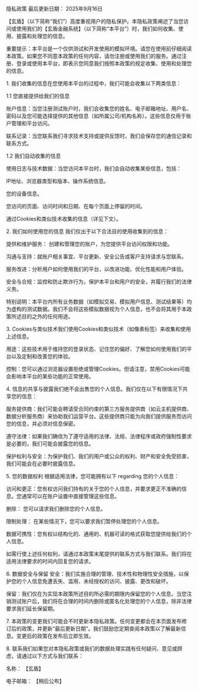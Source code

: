 隐私政策​​
​​最后更新日期：​​ 2025年9月16日

​​【玄盾】（以下简称“我们”）高度重视用户的隐私保护。本隐私政策阐述了当您访问或使用我们的【玄盾金融系统】（以下简称“本平台”）时，我们如何收集、使用、披露和处理您的信息。​​

​​重要提示：本平台是一个仅供测试和开发使用的模拟环境。请您在使用前仔细阅读本政策。如果您不同意本政策的任何内容，请勿注册或使用我们的服务。通过注册、登录或使用本平台，即表示您同意我们按照本政策的规定收集、使用和处理您的信息。​​

​​1. 我们收集的信息​​
在您使用本平台的过程中，我们可能会收集以下两类信息：

​​1.1 您直接提供给我们的信息​​

​​账户信息：​​ 当您注册测试账户时，我们会收集您的​​姓名、电子邮箱地址、用户名、密码​​以及您可能选择提供的其他信息（如所属公司/机构名称）。这些信息仅用于账户管理和平台访问。

​​联系记录：​​ 当您联系我们寻求技术支持或提供反馈时，我们会保存您的通信记录和联系方式。

​​1.2 我们自动收集的信息​​

​​使用日志与技术数据：​​ 当您访问本平台时，我们会自动收集某些信息，包括：

​​IP地址​​、浏览器类型和版本、操作系统信息。

您的设备信息。

您访问的页面、访问时间和日期、在每个页面上停留的时间。

通过Cookies和类似技术收集的信息（详见下文）。

​​2. 我们如何使用您的信息​​
我们仅出于以下合法目的使用收集到的信息：

​​提供和维护服务：​​ 创建和管理您的账户，为您提供平台访问权限和功能。

​​沟通与支持：​​ 就账户相关事宜、平台更新、安全公告或客户支持请求与您联系。

​​服务改进：​​ 分析用户如何使用我们的平台，以改进功能、优化性能和用户体验。

​​安全与合规：​​ 监控和防止欺诈行为，保护本平台和用户的安全，并履行我们的法律义务。

​​特别说明：​​ 本平台内所有​​业务数据（如模拟交易、模拟用户信息、测试结果等）均为虚构的测试数据​​。我们不会将这些模拟数据视为个人信息，也不会将其用于本政策所述目的之外的任何用途。

​​3. Cookies与类似技术​​
我们使用Cookies和类似技术（如像素标签）来收集和使用上述信息。

​​用途：​​ 这些技术用于维持您的登录状态、记住您的偏好、了解您如何使用我们的平台以及定制和改善您的体验。

​​控制：​​ 您可以通过浏览器设置拒绝或管理Cookies。但请注意，禁用Cookies可能会影响本平台的某些功能的正常使用。

​​4. 信息的共享与披露​​
我们​​绝不会​​出售您的个人信息。我们仅在以下有限情况下共享您的信息：

​​服务提供商：​​ 我们可能会聘请受合同约束的第三方服务提供商（如云主机提供商、数据分析服务商）来协助我们运营平台。这些提供商只能为向我们提供服务而访问您的信息，并必须对信息保密。

​​遵守法律：​​ 如果我们确信为了遵守适用的法律、法规、法律程序或政府强制性要求是必要的，我们可能会披露您的信息。

​​保护权利与安全：​​ 为保护我们、我们的用户或公众的权利、财产和安全免受损害，我们可能会在必要时披露信息。

​​5. 您的数据权利​​
根据适用法律，您可能拥有以下 regarding 您的个人信息：

​​访问和更正：​​ 您有权访问我们持有的关于您的个人信息，并要求更正不准确的信息。您通常可以在账户设置中直接管理这些信息。

​​删除：​​ 您可以请求我们删除您的个人信息。

​​限制处理：​​ 在某些情况下，您可以要求我们暂停处理您的个人信息。

​​数据可携性：​​ 您有权以结构化的、通用的、机器可读的格式获取您提供给我们的个人信息。

如需行使上述任何权利，请通过本政策末尾提供的联系方式与我们联系。我们将在适用法律要求的时间内回复您的请求。

​​6. 数据安全与保留​​
​​安全：​​ 我们实施合理的管理、技术性和物理性安全措施，以保护您的个人信息免遭丢失、滥用、未经授权的访问、披露、更改和破坏。

​​保留：​​ 我们仅在为实现本政策所述目的所必需的期限内保留您的个人信息。当您注销测试账户后，我们将在合理的时间内删除或匿名化处理您的个人信息，除非法律要求我们延长保留期。

​​7. 本政策的变更​​
我们可能会不时更新本隐私政策。任何变更都会在本页面发布修订后的政策，并更新“最后更新日期”。我们鼓励您定期查阅本政策以了解最新信息。变更后的政策在发布后立即生效。

​​8. 联系我们​​
如果您对本隐私政策或我们的数据处理实践有任何疑问、意见或顾虑，请通过以下方式与我们联系：

​​名称：​​ 【玄盾】

​​电子邮箱：​​ 【稍后公布】
